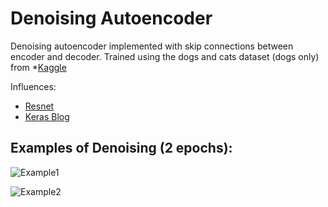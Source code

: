 # Denoising Autoencoder 

Denoising autoencoder implemented with skip connections between encoder and decoder. Trained using the dogs and cats dataset (dogs only) from *[Kaggle](https://www.microsoft.com/en-us/download/details.aspx?id=54765)

Influences:  
* [Resnet](https://arxiv.org/abs/1512.03385)
* [Keras Blog](https://blog.keras.io/building-autoencoders-in-keras.html)

## Examples of Denoising (2 epochs):

![Example1](https://github.com/tommythetomato/denoising_autoencoder/blob/master/example1.png)

![Example2](https://github.com/tommythetomato/denoising_autoencoder/blob/master/example2.png)


